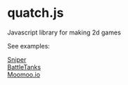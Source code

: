 # quatch.js
Javascript library for making 2d games

See examples:

<a href="https://michaljaz.github.io/quatch-js/examples/sniper/">Sniper</a><br>
<a href="https://michaljaz.github.io/quatch-js/examples/battletanks/">BattleTanks</a><br>
<a href="https://michaljaz.github.io/quatch-js/examples/moomoo/">Moomoo.io</a>
